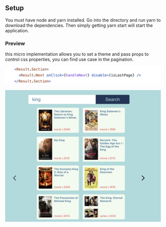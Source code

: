 ## Setup

You must have node and yarn installed. Go into the directory and run yarn to download the dependencies. Then simply getting yarn start will start the application.


### Preview

this micro implementation allows you to set a theme and pass props to control css properties, you can find use case in the pagination.

![Styles](./docs/img/styled.png)

![Preview](./docs/img/preview.png)


